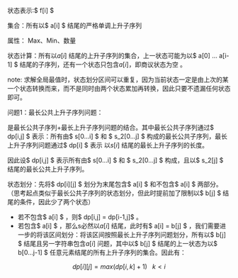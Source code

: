 状态表示:$ f[i] $ 



集合：所有以$ a[i] $ 结尾的严格单调上升子序列

属性： Max、Min、数量 



状态计算：所有以$a[i]$ 结尾的上升子序列的集合，上一状态可能为以$ a[0] ... a[i-1] $ 结尾的子序列，还有一个状态只包含$a[i]$，即商议状态为空 。



note: 求解全局最值时，状态划分区间可以重复，因为当前状态一定是由上次的某一个状态转换而来，而不是同时由两个状态累加再转换，因此只要不遗漏任何状态即可。





问题1：最长公共上升子序列问题：

是最长公共子序列+最长上升子序列问题的结合。其中最长公共子序列通过$ dp[i,j] $ 表示：所有由$ s[0...i] $ 和 $ s_2[0...j] $ 构成的最长公共子序列，最长上升子序列问题通过$ dp[i] $ 表示 以$s[i]$ 结尾的最长上升子序列的长度。

因此设$ dp[i,j] $ 表示所有由$ s[0...i] $ 和 $ s_2[0...j] $ 构成，且以$ s_2[j] $ 结尾的最长公共上升子序列。

状态划分：先将$ dp[i][j] $ 划分为末尾包含$ a[i] $ 和不包含$ a[i] $ 两部分。（思考起点类似于最长公共子序列的状态划分，但此时提前加了限制以$ b[j] $ 结尾的条件，因此少了两个状态）

- 若不包含$ a[i] $ ，则$ dp[i,j] = dp[i-1,j]$ 。
-  若包含$ a[i] $ ，那么s必然以$a[i]$ 结尾，此时有$ a[i] = b[j] $ ，我们需要进一步的将该区间划分：将该区间按照最长上升子序列问题划分，所有以$ b[j] $ 结尾且另一字符串包含$a[i]$ 问题，其中以$ b[j] $ 结尾的上一状态为以$ b[0...j-1] $ 任意元素结尾的所有上升子序列的集合。因此有：

$$
dp[i][j] = max(dp[i,k]+1)     \ \ \ k < i
$$

